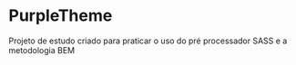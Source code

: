 # PurpleTheme
Projeto de estudo criado para praticar o uso do pré processador SASS e a metodologia BEM
